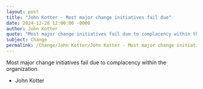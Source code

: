 ```yaml
---
layout: post
title: "John Kotter - Most major change initiatives fail due"
date: 2024-12-28 12:00:00 -0000
author: John Kotter
quote: "Most major change initiatives fail due to complacency within the organization."
subject: Change
permalink: /Change/John Kotter/John Kotter - Most major change initiatives fail due
---
```


Most major change initiatives fail due to complacency within the organization.

- John Kotter
